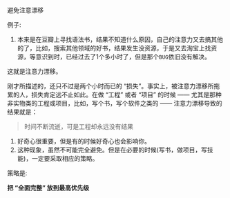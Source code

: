 避免注意漂移



例子:

1. 本来是在豆瓣上寻找语法书，结果不知道什么原因，自己的注意力又去搞其他的了，比如，搜索其他领域的好书，结果发生没资源，于是又去淘宝上找资源，等意识到时，已经过去了1个多小时了，但是那个`BUG`依旧没有解决。



这就是注意力漂移。



刚才所描述的，还只不过是两个小时而已的 “损失”。事实上，被注意力漂移所拖累的人，损失肯定远不止如此。在做 “工程” 或者 “项目” 的时候 —— 尤其是那种非实物类的工程或项目，比如，写个书，写个软件之类的 —— 注意力漂移导致的结果就是：

> 时间不断流逝，可是工程却永远没有结果









1. 好奇心很重要，但是有的时候好奇心也会影响你。
2. 这种现象，虽然不可能完全避免。但是在必要的时候(写书，做项目，写技能)，一定要采取相应的策略。



策略是:

**把 “全面完整” 放到最高优先级**

